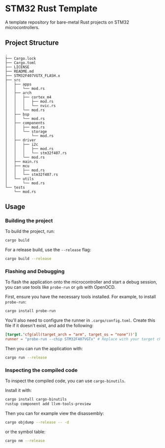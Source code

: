 # STM32 Rust Template

A template repository for bare-metal Rust projects on STM32 microcontrollers.

## Project Structure

```
.
├── Cargo.lock
├── Cargo.toml
├── LICENSE
├── README.md
├── STM32F407VGTX_FLASH.x
├── src
│   ├── apps
│   │   └── mod.rs
│   ├── arch
│   │   ├── cortex_m4
│   │   │   ├── mod.rs
│   │   │   └── nvic.rs
│   │   └── mod.rs
│   ├── bsp
│   │   └── mod.rs
│   ├── components
│   │   ├── mod.rs
│   │   └── storage
│   │       └── mod.rs
│   ├── driver
│   │   ├── i2c
│   │   │   ├── mod.rs
│   │   │   └── stm32f407.rs
│   │   └── mod.rs
│   ├── main.rs
│   ├── mcu
│   │   ├── mod.rs
│   │   └── stm32f407.rs
│   └── utils
│       └── mod.rs
└── tests
    └── mod.rs
```

## Usage

### Building the project

To build the project, run:

```bash
cargo build
```

For a release build, use the `--release` flag:

```bash
cargo build --release
```

### Flashing and Debugging

To flash the application onto the microcontroller and start a debug session, you can use tools like `probe-run` or `gdb` with OpenOCD.

First, ensure you have the necessary tools installed. For example, to install `probe-run`:

```bash
cargo install probe-run
```

You'll also need to configure the runner in `.cargo/config.toml`. Create this file if it doesn't exist, and add the following:

```toml
[target.'cfg(all(target_arch = "arm", target_os = "none"))']
runner = "probe-run --chip STM32F407VGTx" # Replace with your target chip
```

Then you can run the application with:

```bash
cargo run --release
```

### Inspecting the compiled code

To inspect the compiled code, you can use `cargo-binutils`.

Install it with:
```bash
cargo install cargo-binutils
rustup component add llvm-tools-preview
```

Then you can for example view the disassembly:
```bash
cargo objdump --release -- -d
```
or the symbol table:
```bash
cargo nm --release
```
